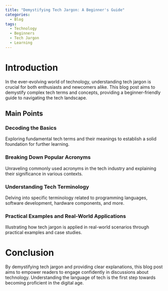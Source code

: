 ```yaml
---
title: "Demystifying Tech Jargon: A Beginner's Guide"
categories:
  - Blog
tags:
  - Technology
  - Beginners
  - Tech Jargon
  - Learning
---
```


# Introduction
In the ever-evolving world of technology, understanding tech jargon is crucial for both enthusiasts and newcomers alike. This blog post aims to demystify complex tech terms and concepts, providing a beginner-friendly guide to navigating the tech landscape.

## Main Points
### Decoding the Basics
Exploring fundamental tech terms and their meanings to establish a solid foundation for further learning.

### Breaking Down Popular Acronyms
Unraveling commonly used acronyms in the tech industry and explaining their significance in various contexts.

### Understanding Tech Terminology
Delving into specific terminology related to programming languages, software development, hardware components, and more.

### Practical Examples and Real-World Applications
Illustrating how tech jargon is applied in real-world scenarios through practical examples and case studies.

# Conclusion
By demystifying tech jargon and providing clear explanations, this blog post aims to empower readers to engage confidently in discussions about technology. Understanding the language of tech is the first step towards becoming proficient in the digital age.
